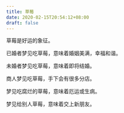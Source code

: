 ```yaml
---
title: 草莓
date: 2020-02-15T20:54:12+08:00
draft: false
---
```


草莓是好运的象征。<br>


已婚者梦见吃草莓，意味着婚姻美满，幸福和谐。<br>


未婚者梦见吃草莓，意味着即将结婚。<br>


商人梦见吃草莓，手下会有很多分店。<br>


梦见吃腐烂的草莓，意味着厄运或生病。<br>


梦见给别人草莓，意味着交上新朋友。<br>
